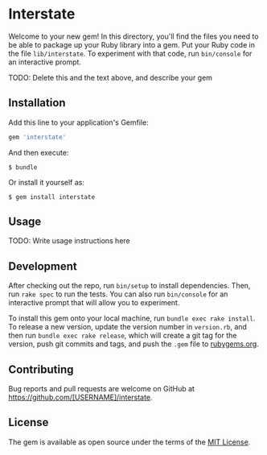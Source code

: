 # Interstate

Welcome to your new gem! In this directory, you'll find the files you need to be able to package up your Ruby library into a gem. Put your Ruby code in the file `lib/interstate`. To experiment with that code, run `bin/console` for an interactive prompt.

TODO: Delete this and the text above, and describe your gem

## Installation

Add this line to your application's Gemfile:

```ruby
gem 'interstate'
```

And then execute:

    $ bundle

Or install it yourself as:

    $ gem install interstate

## Usage

TODO: Write usage instructions here

## Development

After checking out the repo, run `bin/setup` to install dependencies. Then, run `rake spec` to run the tests. You can also run `bin/console` for an interactive prompt that will allow you to experiment.

To install this gem onto your local machine, run `bundle exec rake install`. To release a new version, update the version number in `version.rb`, and then run `bundle exec rake release`, which will create a git tag for the version, push git commits and tags, and push the `.gem` file to [rubygems.org](https://rubygems.org).

## Contributing

Bug reports and pull requests are welcome on GitHub at https://github.com/[USERNAME]/interstate.


## License

The gem is available as open source under the terms of the [MIT License](http://opensource.org/licenses/MIT).

